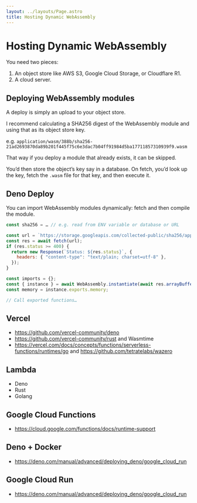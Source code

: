 ```yaml
---
layout: ../layouts/Page.astro
title: Hosting Dynamic WebAssembly
---
```


# Hosting Dynamic WebAssembly

You need two pieces:

1. An object store like AWS S3, Google Cloud Storage, or Cloudflare R1.
2. A cloud server.

## Deploying WebAssembly modules

A deploy is simply an upload to your object store.

I recommend calculating a SHA256 digest of the WebAssembly module and using that as its object store key.

e.g. `application/wasm/388b/sha256-21ad2693870da89b201f445f75c6e3dac7b04ff91984d5ba17711857310939f9.wasm`

That way if you deploy a module that already exists, it can be skipped.

You’d then store the object’s key say in a database. On fetch, you’d look up the key, fetch the `.wasm` file for that key, and then execute it.

## Deno Deploy

You can import WebAssembly modules dynamically: fetch and then compile the module.

```js
const sha256 = … // e.g. read from ENV variable or database or URL

const url = `https://storage.googleapis.com/collected-public/sha256/application/wasm/${sha256}.wasm`;
const res = await fetch(url);
if (res.status >= 400) {
  return new Response(`Status: ${res.status}`, {
	headers: { "content-type": "text/plain; charset=utf-8" },
  });
}

const imports = {};
const { instance } = await WebAssembly.instantiate(await res.arrayBuffer(), imports);
const memory = instance.exports.memory;

// Call exported functions…
```

## Vercel

- https://github.com/vercel-community/deno
- https://github.com/vercel-community/rust and Wasmtime
- https://vercel.com/docs/concepts/functions/serverless-functions/runtimes/go and https://github.com/tetratelabs/wazero

## Lambda

- Deno
- Rust
- Golang

## Google Cloud Functions

- https://cloud.google.com/functions/docs/runtime-support

## Deno + Docker

- https://deno.com/manual/advanced/deploying_deno/google_cloud_run

## Google Cloud Run

- https://deno.com/manual/advanced/deploying_deno/google_cloud_run
